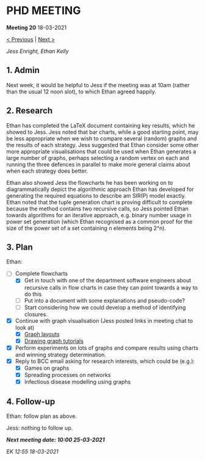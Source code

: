 # PHD MEETING

__Meeting 20__
18-03-2021

[< Previous](03-21/19_11-03-21.md) | [Next >](03-21/21_25-03-21.md)

_Jess Enright,_
_Ethan Kelly_


## 1. Admin

Next week, it would be helpful to Jess if the meeting was at 10am (rather than the usual 12 noon slot), to which Ethan agreed happily.


## 2. Research

Ethan has completed the LaTeX document containing key results, which he showed to Jess. Jess noted that bar charts, while a good starting point, may be less appropriate when we wish to compare several (random) graphs and the results of each strategy. Jess suggested that Ethan consider some other more appropriate visualisations that could be used when Ethan generates a large number of graphs, perhaps selecting a random vertex on each and running the three defences in parallel to make more general claims about when each strategy does better.

Ethan also showed Jess the flowcharts he has been working on to diagrammatically depict the algorithmic approach Ethan has developed for generating the required equations to describe am SIR(P) model exactly. Ethan noted that the tuple generation chart is proving difficult to complete because the method contains two recursive calls, so Jess pointed Ethan towards algorithms for an iterative approach, e.g. binary number usage in power set generation (which Ethan recognised as a common proof for the size of the power set of a set containing n elements being 2^n).


## 3. Plan
Ethan: 
* [ ] Complete flowcharts
    * [x] Get in touch with one of the department software engineers about recursive calls in flow charts in case they can point towards a way to do this
    * [ ] Put into a document with some explanations and pseudo-code?
    * [ ] Start considering how we could develop a method of identifying closures.
* [x] Continue with graph visualisation (Jess posted links in meeting chat to look at)
   * [x] [Graph layouts](https://networkx.org/documentation/stable/reference/generated/networkx.drawing.layout.spring_layout.html)
   * [x] [Drawing graph tutorials](https://networkx.org/documentation/stable/tutorial.html#drawing-graphs)
* [x]  Perform experiments on lots of graphs and compare results using charts and winning strategy determination.
* [x] Reply to BCC email asking for research interests, which could be (e.g.):
   * [x] Games on graphs
   * [x] Spreading processes on networks
   * [x] Infectious disease modelling using graphs

## 4. Follow-up

Ethan: follow plan as above.

Jess: nothing to follow up.


**_Next meeting date: 10:00 25-03-2021_**



_EK 12:55 18-03-2021_
